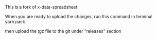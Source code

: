 This is a fork of x-data-spreadsheet

When you are ready to upload the changes, run this command in terminal
yarn pack

then upload the tgz file to the git under "releases" section
